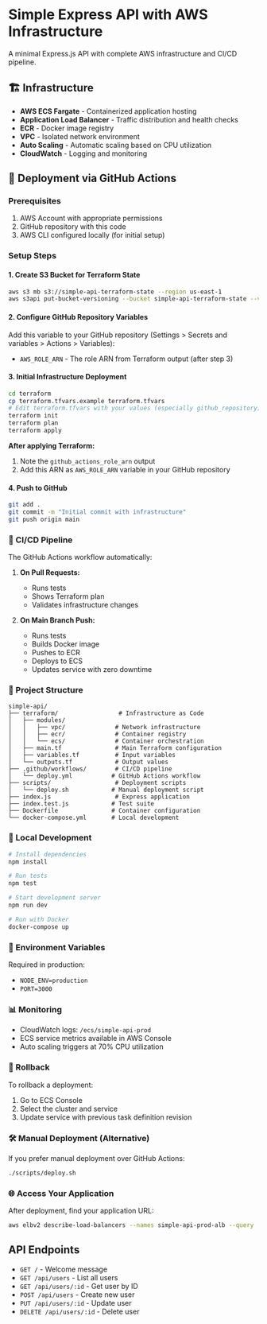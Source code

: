 # Simple Express API with AWS Infrastructure

A minimal Express.js API with complete AWS infrastructure and CI/CD pipeline.

## 🏗️ Infrastructure

- **AWS ECS Fargate** - Containerized application hosting
- **Application Load Balancer** - Traffic distribution and health checks
- **ECR** - Docker image registry
- **VPC** - Isolated network environment
- **Auto Scaling** - Automatic scaling based on CPU utilization
- **CloudWatch** - Logging and monitoring

## 🚀 Deployment via GitHub Actions

### Prerequisites

1. AWS Account with appropriate permissions
2. GitHub repository with this code
3. AWS CLI configured locally (for initial setup)

### Setup Steps

#### 1. Create S3 Bucket for Terraform State
```bash
aws s3 mb s3://simple-api-terraform-state --region us-east-1
aws s3api put-bucket-versioning --bucket simple-api-terraform-state --versioning-configuration Status=Enabled
```

#### 2. Configure GitHub Repository Variables
Add this variable to your GitHub repository (Settings > Secrets and variables > Actions > Variables):
- `AWS_ROLE_ARN` - The role ARN from Terraform output (after step 3)

#### 3. Initial Infrastructure Deployment
```bash
cd terraform
cp terraform.tfvars.example terraform.tfvars
# Edit terraform.tfvars with your values (especially github_repository)
terraform init
terraform plan
terraform apply
```

**After applying Terraform:**
1. Note the `github_actions_role_arn` output
2. Add this ARN as `AWS_ROLE_ARN` variable in your GitHub repository

#### 4. Push to GitHub
```bash
git add .
git commit -m "Initial commit with infrastructure"
git push origin main
```

### 🔄 CI/CD Pipeline

The GitHub Actions workflow automatically:

1. **On Pull Requests:**
   - Runs tests
   - Shows Terraform plan
   - Validates infrastructure changes

2. **On Main Branch Push:**
   - Runs tests
   - Builds Docker image
   - Pushes to ECR
   - Deploys to ECS
   - Updates service with zero downtime

### 📁 Project Structure

```
simple-api/
├── terraform/                 # Infrastructure as Code
│   ├── modules/
│   │   ├── vpc/              # Network infrastructure
│   │   ├── ecr/              # Container registry
│   │   └── ecs/              # Container orchestration
│   ├── main.tf               # Main Terraform configuration
│   ├── variables.tf          # Input variables
│   └── outputs.tf            # Output values
├── .github/workflows/        # CI/CD pipeline
│   └── deploy.yml           # GitHub Actions workflow
├── scripts/                  # Deployment scripts
│   └── deploy.sh            # Manual deployment script
├── index.js                  # Express application
├── index.test.js            # Test suite
├── Dockerfile               # Container configuration
└── docker-compose.yml       # Local development
```

### 🧪 Local Development

```bash
# Install dependencies
npm install

# Run tests
npm test

# Start development server
npm run dev

# Run with Docker
docker-compose up
```

### 🔧 Environment Variables

Required in production:
- `NODE_ENV=production`
- `PORT=3000`

### 📊 Monitoring

- CloudWatch logs: `/ecs/simple-api-prod`
- ECS service metrics available in AWS Console
- Auto scaling triggers at 70% CPU utilization

### 🔄 Rollback

To rollback a deployment:
1. Go to ECS Console
2. Select the cluster and service
3. Update service with previous task definition revision

### 🛠️ Manual Deployment (Alternative)

If you prefer manual deployment over GitHub Actions:
```bash
./scripts/deploy.sh
```

### 🌐 Access Your Application

After deployment, find your application URL:
```bash
aws elbv2 describe-load-balancers --names simple-api-prod-alb --query 'LoadBalancers[0].DNSName' --output text
```

## API Endpoints

- `GET /` - Welcome message
- `GET /api/users` - List all users
- `GET /api/users/:id` - Get user by ID
- `POST /api/users` - Create new user
- `PUT /api/users/:id` - Update user
- `DELETE /api/users/:id` - Delete user